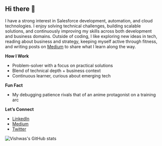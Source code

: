 ## Hi there 👋

I have a strong interest in Salesforce development, automation, and cloud technologies. I enjoy solving technical challenges, building scalable solutions, and continuously improving my skills across both development and business domains. Outside of coding, I like exploring new ideas in tech, reading about business and strategy, keeping myself active through fitness, and writing posts on [Medium](https://medium.com/@vishwaas) to share what I learn along the way.

**How I Work**
- Problem-solver with a focus on practical solutions
- Blend of technical depth + business context
- Continuous learner, curious about emerging tech

**Fun Fact**
- My debugging patience rivals that of an anime protagonist on a training arc

**Let’s Connect**

- [LinkedIn](https://www.linkedin.com/in/vishwassrivastav/)
- [Medium](https://medium.com/@vishwaas)
- [Twitter](https://x.com/viswaass)

![Vishwas's GitHub stats](https://github-readme-stats.vercel.app/api?username=vishwas-srivastav&show_icons=true&theme=tokyonight)
